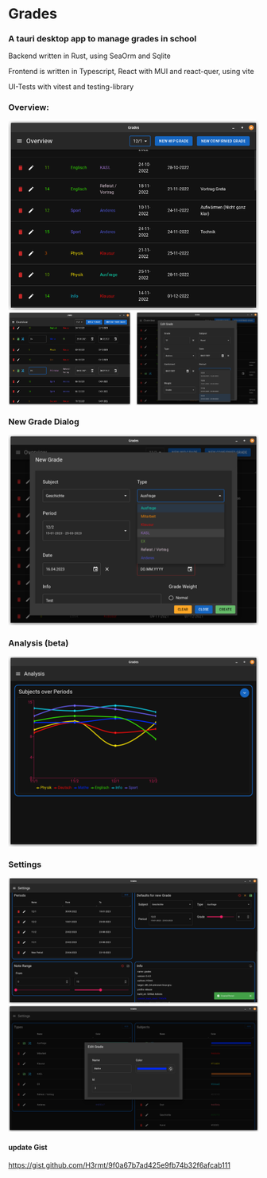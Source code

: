 # Grades

### A tauri desktop app to manage grades in school

Backend written in Rust, using SeaOrm and Sqlite

Frontend is written in Typescript, React with MUI and react-quer, using vite

UI-Tests with vitest and testing-library

### Overview: 
<img src="./img/overview.png">
<div style="display:flex;gap:10px;flex-direction:row;">
<img src="./img/overview_edit.png" style="width:calc(50% - 5px)">
<img src="./img/overview_edit_2.png" style="width:calc(50% - 5px)">
</div>

### New Grade Dialog
<img src="./img/new_grade.png">

### Analysis (beta)
<img src="./img/analysis.png">


### Settings
<img src="./img/settings.png">
<img src="./img/settings_2.png">

#### update Gist
https://gist.github.com/H3rmt/9f0a67b7ad425e9fb74b32f6afcab111
